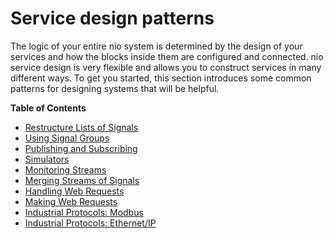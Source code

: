 # Service design patterns

The logic of your entire nio system is determined by the design of your services and how the blocks inside them are configured and connected. nio service design is very flexible and allows you to construct services in many different ways. To get you started, this section introduces some common patterns for designing systems that will be helpful.

**Table of Contents**
 * [Restructure Lists of Signals](/service-design-patterns/join.md)
 * [Using Signal Groups](/service-design-patterns/group_by.md)
 * [Publishing and Subscribing](/service-design-patterns/pub-sub.md)
 * [Simulators](/service-design-patterns/simulators.md)
 * [Monitoring Streams](/service-design-patterns/monitor_stream.md)
 * [Merging Streams of Signals](/service-design-patterns/merge.md)
 * [Handling Web Requests](/service-design-patterns/web_requests.md)
 * [Making Web Requests]()
 * [Industrial Protocols: Modbus]()
 * [Industrial Protocols: Ethernet/IP](/service-design-patterns/eip_comms.md)
 